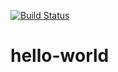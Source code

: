 [![Build Status](https://travis-ci.org/Nurlan199206/hello-world.svg?branch=master)](https://travis-ci.org/Nurlan199206/hello-world)


# hello-world
